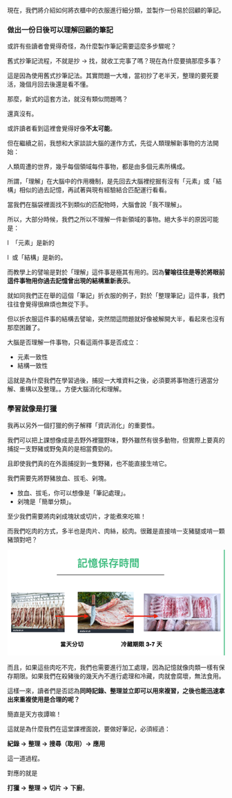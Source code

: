 現在，我們將介紹如何將衣櫃中的衣服進行細分類，並製作一份易於回顧的筆記。

### 做出一份日後可以理解回顧的筆記

或許有些讀者會覺得奇怪，為什麼製作筆記需要這麼多步驟呢？

舊式抄筆記流程，不就是抄 -> 找，就收工完事了嗎？現在為什麼要搞那麼多事？

這是因為使用舊式抄筆記法。其實問題一大堆，當初抄了老半天，整理的要死要活，幾個月回去後還是看不懂。

那麼，新式的這套方法，就沒有類似問題嗎？

還真沒有。

或許讀者看到這裡會覺得好像**不太可能**。

但在繼續之前，我想和大家談談大腦的運作方式，先從人類理解新事物的方法開始：

人類周遭的世界，幾乎每個領域每件事物，都是由多個元素所構成。

所謂，「理解」在大腦中的作用機制，是先回去大腦裡挖掘有沒有「元素」或「結構」相似的過去記憶，再試著與現有經驗結合匹配運行看看。

當我們在腦袋裡面找不到類似的匹配物時，大腦會說「我不理解」。

所以，大部分時候，我們之所以不理解一件新領域的事物。絕大多半的原因可能是：

l  「元素」是新的

l  或「結構」是新的。

而教學上的譬喻是對於「理解」這件事是極其有用的。因為**譬喻往往是等於將眼前這件事物用你過去記憶曾出現的結構重新表示**。

就如同我們正在舉的這個「筆記」折衣服的例子，對於「整理筆記」這件事，我們往往會覺得很麻煩也無從下手。

但以折衣服這件事的結構去譬喻，突然間這問題就好像被解開大半，看起來也沒有那麼困難了。

大腦是否理解一件事物，只看這兩件事是否成立：

* 元素一致性
*  結構一致性

這就是為什麼我們在學習過後，捕捉一大堆資料之後，必須要將事物進行適當分解、重構以及整理。。方便大腦消化和理解。

### 學習就像是打獵

我再以另外一個打獵的例子解釋「資訊消化」的重要性。

我們可以把上課想像成是去野外裡獵野味，野外雖然有很多動物，但實際上要真的捕捉一支野豬或野兔真的是相當費勁的。

且即使我們真的在外面捕捉到一隻野豬，也不能直接生啃它。

我們需要先將野豬放血、拔毛、剁塊。

* 放血、拔毛，你可以想像是「筆記處理」。
* 剁塊是「簡單分類」。

至少我們需要將肉剁成塊狀或切片，才能煮來吃嘛！

而我們吃肉的方式，多半也是肉片、肉絲，絞肉。很難是直接啃一支豬腿或啃一顆豬頭對吧？

![](images/20220908222439.png)

而且，如果這些肉吃不完，我們也需要進行加工處理，因為記憶就像肉類一樣有保存期限。如果我們在殺豬後的幾天內不進行處理和冷藏，肉就會腐壞，無法食用。

這樣一來，讀者們是否認為**同時記錄、整理並立即可以用來複習，之後也能迅速拿出來重複使用是合理的呢？**

簡直是天方夜譚嘛！

這就是為什麼我們在這堂課裡面說，要做好筆記，必須經過：

**紀錄 ->** **整理 ->** **搜尋（取用）->** **應用**

這一道過程。

對應的就是

**打獵 ->** **整理 ->** **切片 ->** **下廚**。